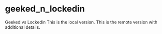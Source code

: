 # geeked_n_lockedin
Geeked vs Lockedin 
This is the local version.
This is the remote version with additional details.
